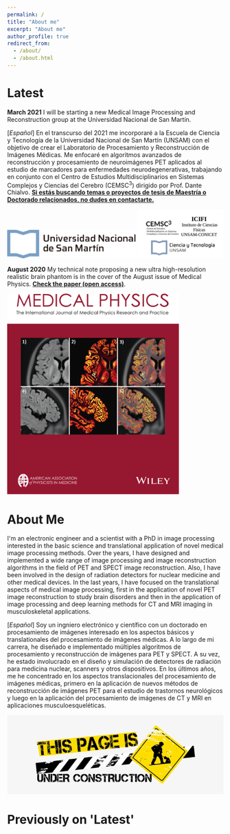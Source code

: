 ```yaml
---
permalink: /
title: "About me"
excerpt: "About me"
author_profile: true
redirect_from: 
  - /about/
  - /about.html
---
```



Latest
======

**March 2021** I will be starting a new Medical Image Processing and Reconstruction group at the Universidad Nacional de 
San Martín.

[*Español*] En el transcurso del 2021 me incorporaré a la Escuela de Ciencia y Tecnología de la Universidad
Nacional de San Martín (UNSAM) con el objetivo de crear el Laboratorio de Procesamiento y Reconstrucción de Imágenes Médicas.
Me enfocaré en algoritmos avanzados de reconstrucción y procesamiento de neuroimágenes PET aplicados al estudio de marcadores 
para enfermedades neurodegenerativas, trabajando en conjunto con el Centro de Estudios Multidisciplinarios en Sistemas Complejos y 
Ciencias del Cerebro (CEMSC<sup>3</sup>) dirigido por Prof. Dante Chialvo. [**Si estás buscando temas o proyectos de tesis de Maestría o Doctorado
relacionados, no dudes en contactarte.**](mailto:martin.a.belzunce@gmail.com)

<img src="../images/logo-unsam-2020.png" alt="UNSAM" width="300"/> <img src="../images/../images/CEMSC3_logo.jpg" alt="CEMSC3" width="200"/>

**August 2020** My technical note proposing a new ultra high-resolution realistic brain phantom is in the cover of 
the August issue of Medical Physics. [**Check the paper (open access)**](https://doi.org/10.1002/mp.14218).

<img src="../images/CoverMedicalPhysics.png" width="400" />
<!---![Under Construction](../images/CoverMedicalPhysics.png)-->


About Me
======
I'm an electronic engineer and a scientist with a PhD in image processing interested in the basic science and translational application of
 novel medical image processing methods. Over the years, I have designed and
implemented a wide range of image processing and image reconstruction algorithms
in the field of PET and SPECT image reconstruction. Also, I have been involved
in the design of radiation detectors for nuclear medicine and other medical
devices. In the last years, I have focused on the translational aspects of medical image processing, 
first in the application of novel PET image reconstruction to study brain disorders and then in 
the application of image processing and deep learning methods for CT and MRI imaging in 
musculoskeletal applications.

[*Español*] Soy un ingniero electrónico y científico con un doctorado en procesamiento de imágenes
interesado en los aspectos básicos y translationales del procesamiento de imágenes médicas. A lo largo de 
mi carrera, he diseñado e implementado múltiples algoritmos de procesamiento y reconstrucción de imágenes
 para PET y SPECT. A su vez, he estado involucrado en el diseño y simulación de detectores de radiación para medicina 
nuclear, scanners y otros dispositivos. En los últimos años, me he concentrado en los aspectos translacionales 
del procesamiento de imágenes médicas, primero en la aplicación de nuevos métodos de reconstrucción de imágenes 
PET para el estudio de trastornos neurológicos y luego en la aplicación del procesamiento de imágenes de CT y MRI 
en aplicaciones musculoesqueléticas.

![Under Construction](../images/free-under-construction-image.jpg)

Previously on 'Latest'
======

